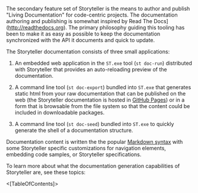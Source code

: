 <!--Title:Living Documentation Generation-->
<!--Url:docs-->

The secondary feature set of Storyteller is the means to author and publish "Living Documentation" for code-centric projects. The documentation authoring and publishing is somewhat inspired by Read The Docs](http://readthedocs.org). The primary philosophy guiding this tooling has been to make it as easy as possible to keep the documentation synchronized with the API it documents and quick to update.


The Storyteller documentation consists of three small applications:

1. An embedded web application in the `ST.exe` tool (`st doc-run`) distributed with Storyteller that provides an auto-reloading preview of the documentation.

1. A command line tool (`st doc-export`) bundled into `ST.exe` that generates static html from your raw documentation that can be published on the web (the Storyteller documentation is hosted in [GitHub Pages](https://pages.github.com)) or in a form that is browsable from the file system so that the content could be included in downloadable packages.

1. A command line tool (`st doc-seed`) bundled into `ST.exe` to quickly generate the shell of a documentation structure.

Documentation content is written the the popular [Markdown syntax](http://daringfireball.net/projects/markdown/syntax) with some Storyteller specific customizations for navigation elements, embedding code samples, or Storyteller specifications. 

To learn more about what the documentation generation capabilities of Storyteller are, see these topics:

<[TableOfContents]>
